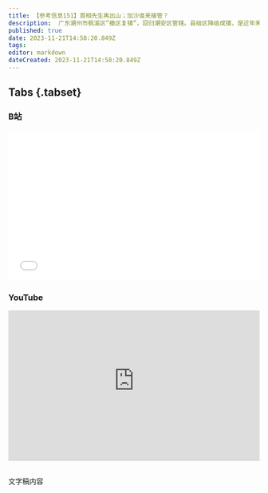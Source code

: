 ```yaml
---
title: 【参考信息151】首相先生再出山；加沙谁来接管？
description:  广东潮州市枫溪区“撤区复镇”，回归潮安区管辖。县级区降级成镇，是近年来的头一个。这和东北因为人口外流、经济放缓的“撤区设县”、“撤街设镇”有所区别。简单来说，是过去“县级”的面子，不如现在“镇级”的里子了。苏纳克大幅改组内阁，开了内政大臣，由外相接任，而接掌外相的是7年前下台的卡梅伦。在波兰，当过“欧盟总统”的前总理图斯克，想重返总理宝座。上期提到，公共活动封路堵路是正常现象，可能不少观众不解，这次解释一下。
published: true
date: 2023-11-21T14:58:20.849Z
tags: 
editor: markdown
dateCreated: 2023-11-21T14:58:20.849Z
---
```


## Tabs {.tabset}
### B站
<div style="position: relative; padding: 30% 45%;">
<iframe style="position: absolute; width: 100%; height: 100%; left: 0; top: 0;" src="//player.bilibili.com/player.html?&bvid=BV1AN411u7MZ&page=1&as_wide=1&high_quality=1&danmaku=1&autoplay=0" scrolling="no" border="0" frameborder="no" framespacing="0" allowfullscreen="true"></iframe>
</div>

### YouTube
<div style="position: relative; padding: 30% 45%;">
<iframe style="position: absolute; top: 0; left: 0; width: 100%; height: 100%;" src="https://www.youtube-nocookie.com/embed/YouTubeVID" title="YouTube video player" frameborder="0" allow="accelerometer; autoplay; clipboard-write; encrypted-media; gyroscope; picture-in-picture" allowfullscreen></iframe>
</div>

## 

文字稿内容
